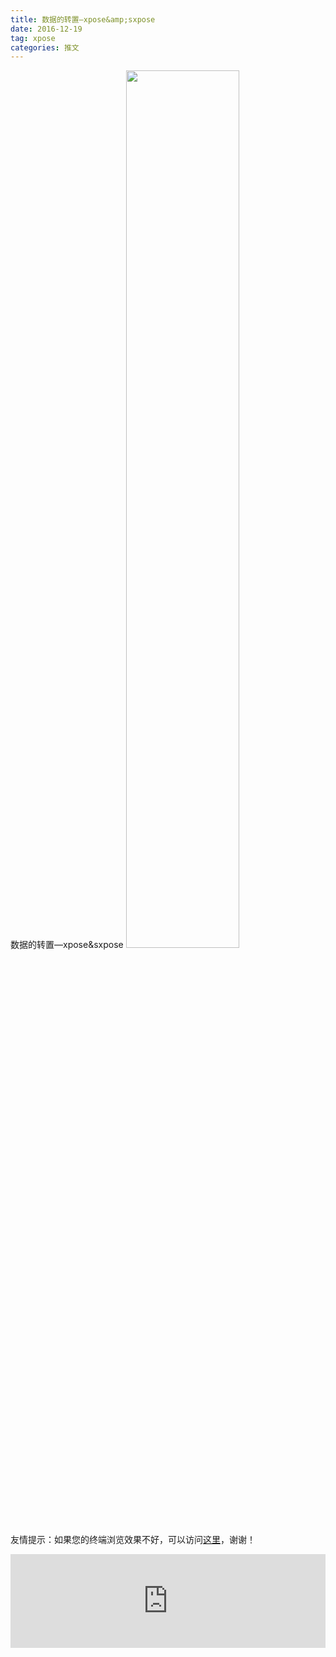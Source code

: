 ```yaml
---
title: 数据的转置—xpose&amp;sxpose
date: 2016-12-19
tag: xpose
categories: 推文
---
```

数据的转置—xpose&amp;sxpose
<img src="http://mmbiz.qpic.cn/mmbiz_jpg/ACviaWTBFxhZibXgGZez9sgrwv1ibNmYS3cOR1iaGl9nUlyvchF4LtJu4YVicyl0MfYiaia8UN1xRMBRt9x76QniaEmabw/0?wx_fmt.jpeg" style="width: 60%; height: auto;"/><!--more-->
友情提示：如果您的终端浏览效果不好，可以访问[这里](https://stata-club.github.io/stata_article/2016-12-19.html)，谢谢！
<iframe src="https://stata-club.github.io/stata_article/2016-12-19.html" id="iframepage" frameborder="0" scrolling="no" marginheight="0" marginwidth="0" width="100%" onLoad="iFrameHeight()"></iframe>
<script type="text/javascript" language="javascript">
function iFrameHeight() {
var ifm= document.getElementById("iframepage");
var subWeb = document.frames ? document.frames["iframepage"].document : ifm.contentDocument;   
if(ifm != null && subWeb != null) {
 ifm.height = subWeb.body.scrollHeight;
} 
} 
</script> 